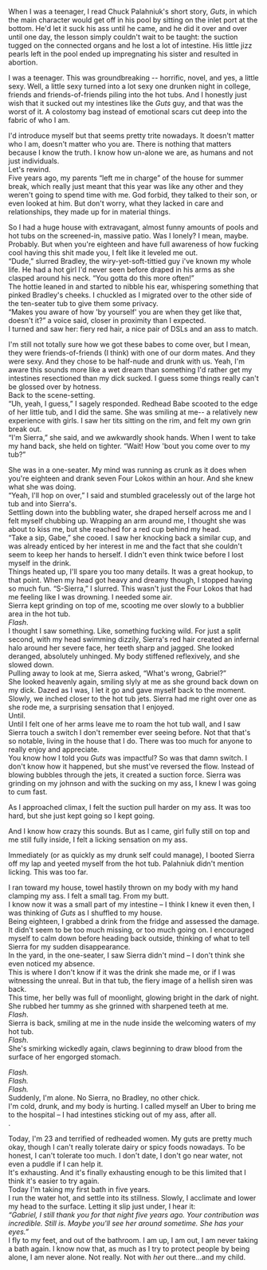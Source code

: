 When I was a teenager, I read Chuck Palahniuk's short story, *Guts*, in which the main character would get off in his pool by sitting on the inlet port at the bottom. He'd let it suck his ass until he came, and he did it over and over until one day, the lesson simply couldn't wait to be taught: the suction tugged on the connected organs and he lost a lot of intestine. His little jizz pearls left in the pool ended up impregnating his sister and resulted in abortion.  
  
  
I was a teenager. This was groundbreaking -- horrific, novel, and yes, a little sexy. Well, a little sexy turned into a lot sexy one drunken night in college, friends and friends-of-friends piling into the hot tubs. And I honestly just wish that it sucked out my intestines like the *Guts* guy, and that was the worst of it. A colostomy bag instead of emotional scars cut deep into the fabric of who I am.  
  
  
I'd introduce myself but that seems pretty trite nowadays. It doesn't matter who I am, doesn't matter who you are. There is nothing that matters because I know the truth. I know how un-alone we are, as humans and not just individuals.  
Let's rewind.  
Five years ago, my parents “left me in charge” of the house for summer break, which really just meant that this year was like any other and they weren't going to spend time with me. God forbid, they talked to their son, or even looked at him. But don't worry, what they lacked in care and relationships, they made up for in material things.  


  
So I had a huge house with extravagant, almost funny amounts of pools and hot tubs on the screened-in, massive patio. Was I lonely? I mean, maybe. Probably. But when you're eighteen and have full awareness of how fucking cool having this shit made you, I felt like it leveled me out.  
“Dude,” slurred Bradley, the wiry-yet-soft-tittied guy i've known my whole life. He had a hot girl I'd never seen before draped in his arms as she clasped around his neck. “You gotta do this more often!”  
The hottie leaned in and started to nibble his ear, whispering something that pinked Bradley's cheeks. I chuckled as I migrated over to the other side of the ten-seater tub to give them some privacy.   
“Makes you aware of how 'by yourself' you are when they get like that, doesn't it?” a voice said, closer in proximity than I expected.  
I turned and saw her: fiery red hair, a nice pair of DSLs and an ass to match.  
  
  
I'm still not totally sure how we got these babes to come over, but I mean, they were friends-of-friends (I think) with one of our dorm mates. And they were sexy. And they chose to be half-nude and drunk with us. Yeah, I'm aware this sounds more like a wet dream than something I'd rather get my intestines resectioned than my dick sucked. I guess some things really can't be glossed over by hotness.  
Back to the scene-setting.  
“Uh, yeah, I guess,” I sagely responded. Redhead Babe scooted to the edge of her little tub, and I did the same. She was smiling at me-- a relatively new experience with girls. I saw her tits sitting on the rim, and felt my own grin break out.  
“I'm Sierra,” she said, and we awkwardly shook hands. When I went to take my hand back, she held on tighter. “Wait! How 'bout you come over to my tub?”  
  
  
She was in a one-seater. My mind was running as crunk as it does when you're eighteen and drank seven Four Lokos within an hour. And she knew what she was doing.  
“Yeah, I'll hop on over,” I said and stumbled gracelessly out of the large hot tub and into Sierra's.  
Settling down into the bubbling water, she draped herself across me and I felt myself chubbing up. Wrapping an arm around me, I thought she was about to kiss me, but she reached for a red cup behind my head.  
“Take a sip, Gabe,” she cooed. I saw her knocking back a similar cup, and was already enticed by her interest in me and the fact that she couldn't seem to keep her hands to herself. I didn't even think twice before I lost myself in the drink.  
Things heated up, I'll spare you too many details. It was a great hookup, to that point. When my head got heavy and dreamy though, I stopped having so much fun. “S-Sierra,” I slurred. This wasn't just the Four Lokos that had me feeling like I was drowning. I needed some air.  
Sierra kept grinding on top of me, scooting me over slowly to a bubblier area in the hot tub.   
*Flash*.  
I thought I saw something. Like, something fucking wild. For just a split second, with my head swimming dizzily, Sierra's red hair created an infernal halo around her severe face, her teeth sharp and jagged. She looked deranged, absolutely unhinged. My body stiffened reflexively, and she slowed down.  
Pulling away to look at me, Sierra asked, “What's wrong, Gabriel?”  
She looked heavenly again, smiling slyly at me as she ground back down on my dick. Dazed as I was, I let it go and gave myself back to the moment.  
Slowly, we inched closer to the hot tub jets. Sierra had me right over one as she rode me, a surprising sensation that I enjoyed.  
Until.  
Until I felt one of her arms leave me to roam the hot tub wall, and I saw Sierra touch a switch I don't remember ever seeing before. Not that that's so notable, living in the house that I do. There was too much for anyone to really enjoy and appreciate.  
You know how I told you *Guts* was impactful? So was that damn switch. I don't know how it happened, but she must've reversed the flow. Instead of blowing bubbles through the jets, it created a suction force. Sierra was grinding on my johnson and with the sucking on my ass, I knew I was going to cum fast.  


  
As I approached climax, I felt the suction pull harder on my ass. It was too hard, but she just kept going so I kept going.  


  
And I know how crazy this sounds. But as I came, girl fully still on top and me still fully inside, I felt a licking sensation on my ass.  


  
Immediately (or as quickly as my drunk self could manage), I booted Sierra off my lap and yeeted myself from the hot tub. Palahniuk didn't mention licking. This was too far.  


  
I ran toward my house, towel hastily thrown on my body with my hand clamping my ass. I felt a small tag. From my butt.  
I know now it was a small part of my intestine – I think I knew it even then, I was thinking of *Guts* as I shuffled to my house.  
Being eighteen, I grabbed a drink from the fridge and assessed the damage. It didn't seem to be too much missing, or too much going on. I encouraged myself to calm down before heading back outside, thinking of what to tell Sierra for my sudden disappearance.  
In the yard, in the one-seater, I saw Sierra didn't mind – I don't think she even noticed my absence.   
This is where I don't know if it was the drink she made me, or if I was witnessing the unreal. But in that tub, the fiery image of a hellish siren was back.  
This time, her belly was full of moonlight, glowing bright in the dark of night. She rubbed her tummy as she grinned with sharpened teeth at me.  
*Flash*.  
Sierra is back, smiling at me in the nude inside the welcoming waters of my hot tub.  
*Flash*.  
She's smirking wickedly again, claws beginning to draw blood from the surface of her engorged stomach.  


  
*Flash.*  
*Flash.*  
*Flash.*  
Suddenly, I'm alone. No Sierra, no Bradley, no other chick.  
I'm cold, drunk, and my body is hurting. I called myself an Uber to bring me to the hospital – I had intestines sticking out of my ass, after all.  
.  


  
Today, I'm 23 and terrified of redheaded women. My guts are pretty much okay, though I can't really tolerate dairy or spicy foods nowadays. To be honest, I can't tolerate too much. I don't date, I don't go near water, not even a puddle if I can help it.  
It's exhausting. And it's finally exhausting enough to be this limited that I think it's easier to try again.  
Today I'm taking my first bath in five years.  
I run the water hot, and settle into its stillness. Slowly, I acclimate and lower my head to the surface. Letting it slip just under, I hear it:  
*“Gabriel, I still thank you for that night five years ago. Your contribution was incredible. Still is. Maybe you'll see her around sometime. She has your eyes.”*  
I fly to my feet, and out of the bathroom. I am up, I am out, I am never taking a bath again. I know now that, as much as I try to protect people by being alone, I am never alone. Not really. Not with *her* out there...and my child.